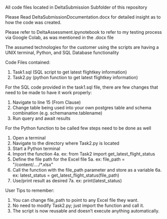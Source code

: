 All code files located in DeltaSubmission Subfolder of this repository

Please Read DeltaSubmissionDocumentation.docx for detailed insight as to how the code was created.

Please refer to DeltaAssessment.ipynotebook to refer to my testing process via Google Colab, as was mentioned in the .docx file

The assumed technologies for the customer using the scripts are having a UNIX terminal, Python, and SQL Database functionality

Code Files contained:

1. Task1.sql (SQL script to get latest flightkey information)
2. Task2.py (python function to get latest flightkey information)

For the SQL code provided in the task1.sql file, there are few changes that need to be made to have it work properly:

1. Navigate to line 15 (From Clause)
2. Change table being used into your own postgres table and schema combination (e.g. schemaname.tablename)
3. Run query and await results

For the Python function to be called few steps need to be done as well

1. Open a terminal
2. Navigate to the directory where Task2.py is located
3. Start a Python terminal
4. Import the function
4a. ex: from Task2 import get_latest_flight_status
5. Define the file path for the Excel file
5a. ex: file_path = "/content/..../*.xlsx"
6. Call the function with the file_path parameter and store as a variable
6a. ex: latest_status = get_latest_flight_status(file_path)
7. Use/print result as desired
7a. ex: print(latest_status)

User Tips to remember:

1. You can change file_path to point to any Excel file they want.
2. No need to modify Task2.py; just import the function and call it.
3. The script is now reusable and doesn’t execute anything automatically.
